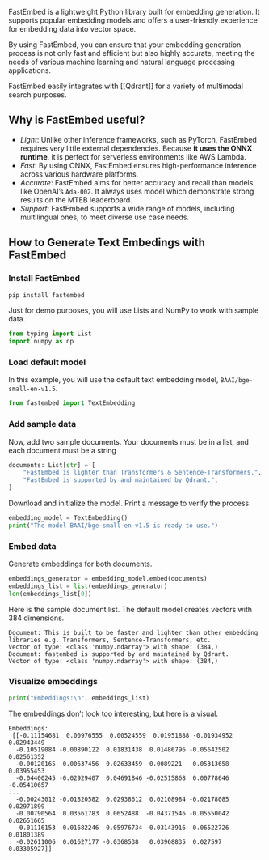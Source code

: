 FastEmbed is a lightweight Python library built for embedding generation. It supports popular embedding models and offers a user-friendly experience for embedding data into vector space.

By using FastEmbed, you can ensure that your embedding generation process is not only fast and efficient but also highly accurate, meeting the needs of various machine learning and natural language processing applications.

FastEmbed easily integrates with [[Qdrant]] for a variety of multimodal search purposes.

## Why is FastEmbed useful?

-   _Light_: Unlike other inference frameworks, such as PyTorch, FastEmbed requires very little external dependencies. Because **it uses the ONNX runtime**, it is perfect for serverless environments like AWS Lambda.
-   _Fast_: By using ONNX, FastEmbed ensures high-performance inference across various hardware platforms.
-   _Accurate_: FastEmbed aims for better accuracy and recall than models like OpenAI’s `Ada-002`. It always uses model which demonstrate strong results on the MTEB leaderboard.
-   _Support_: FastEmbed supports a wide range of models, including multilingual ones, to meet diverse use case needs.

## How to Generate Text Embedings with FastEmbed

### Install FastEmbed

```bash
pip install fastembed
```

Just for demo purposes, you will use Lists and NumPy to work with sample data.

```python
from typing import List
import numpy as np
```

### Load default model

In this example, you will use the default text embedding model, `BAAI/bge-small-en-v1.5`.

```python
from fastembed import TextEmbedding
```

### Add sample data

Now, add two sample documents. Your documents must be in a list, and each document must be a string

```python
documents: List[str] = [
    "FastEmbed is lighter than Transformers & Sentence-Transformers.",
    "FastEmbed is supported by and maintained by Qdrant.",
]
```

Download and initialize the model. Print a message to verify the process.

```python
embedding_model = TextEmbedding()
print("The model BAAI/bge-small-en-v1.5 is ready to use.")
```

### Embed data

Generate embeddings for both documents.

```python
embeddings_generator = embedding_model.embed(documents)
embeddings_list = list(embeddings_generator)
len(embeddings_list[0])
```

Here is the sample document list. The default model creates vectors with 384 dimensions.

```text
Document: This is built to be faster and lighter than other embedding libraries e.g. Transformers, Sentence-Transformers, etc.
Vector of type: <class 'numpy.ndarray'> with shape: (384,)
Document: fastembed is supported by and maintained by Qdrant.
Vector of type: <class 'numpy.ndarray'> with shape: (384,)
```

### Visualize embeddings

```python
print("Embeddings:\n", embeddings_list)
```

The embeddings don’t look too interesting, but here is a visual.

```text
Embeddings:
 [[-0.11154681  0.00976555  0.00524559  0.01951888 -0.01934952  0.02943449
  -0.10519084 -0.00890122  0.01831438  0.01486796 -0.05642502  0.02561352
  -0.00120165  0.00637456  0.02633459  0.0089221   0.05313658  0.03955453
  -0.04400245 -0.02929407  0.04691846 -0.02515868  0.00778646 -0.05410657
...
  -0.00243012 -0.01820582  0.02938612  0.02108984 -0.02178085  0.02971899
  -0.00790564  0.03561783  0.0652488  -0.04371546 -0.05550042  0.02651665
  -0.01116153 -0.01682246 -0.05976734 -0.03143916  0.06522726  0.01801389
  -0.02611006  0.01627177 -0.0368538   0.03968835  0.027597    0.03305927]]
```
